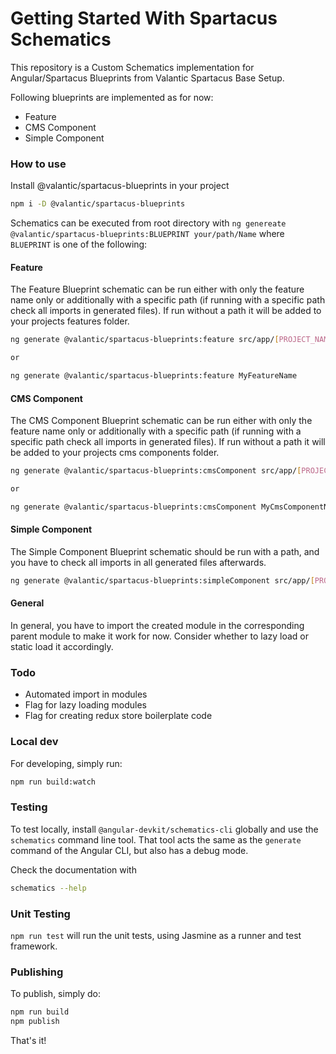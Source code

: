 # Getting Started With Spartacus Schematics

This repository is a Custom Schematics implementation for Angular/Spartacus Blueprints from Valantic Spartacus Base Setup.

Following blueprints are implemented as for now:
- Feature
- CMS Component
- Simple Component

### How to use

Install @valantic/spartacus-blueprints in your project

```bash
npm i -D @valantic/spartacus-blueprints
```

Schematics can be executed from root directory with `ng genereate @valantic/spartacus-blueprints:BLUEPRINT your/path/Name` where `BLUEPRINT` is one of the following:

#### Feature

The Feature Blueprint schematic can be run either with only the feature name only or additionally with a specific path (if running with a specific path check all imports in generated files). If run without a path it will be added to your projects features folder.

```bash
ng generate @valantic/spartacus-blueprints:feature src/app/[PROJECT_NAME]/features/MyFeatureName

or

ng generate @valantic/spartacus-blueprints:feature MyFeatureName
```

#### CMS Component

The CMS Component Blueprint schematic can be run either with only the feature name only or additionally with a specific path (if running with a specific path check all imports in generated files). If run without a path it will be added to your projects cms components folder.

```bash
ng generate @valantic/spartacus-blueprints:cmsComponent src/app/[PROJECT_NAME]/features/cms/components/MyCmsComponentName

or

ng generate @valantic/spartacus-blueprints:cmsComponent MyCmsComponentName
```

#### Simple Component

The Simple Component Blueprint schematic should be run with a path, and you have to check all imports in all generated files afterwards.

```bash
ng generate @valantic/spartacus-blueprints:simpleComponent src/app/[PROJECT_NAME]/your/path/MySimpleComponentName
```

#### General

In general, you have to import the created module in the corresponding parent module to make it work for now. Consider whether to lazy load or static load it accordingly.

### Todo

- Automated import in modules
- Flag for lazy loading modules
- Flag for creating redux store boilerplate code

### Local dev

For developing, simply run:

```bash
npm run build:watch
```

### Testing

To test locally, install `@angular-devkit/schematics-cli` globally and use the `schematics` command line tool. That tool acts the same as the `generate` command of the Angular CLI, but also has a debug mode.

Check the documentation with

```bash
schematics --help
```

### Unit Testing

`npm run test` will run the unit tests, using Jasmine as a runner and test framework.

### Publishing

To publish, simply do:

```bash
npm run build
npm publish
```

That's it!
